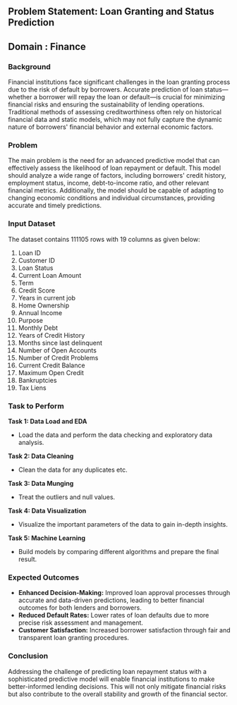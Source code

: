 ## Problem Statement: Loan Granting and Status Prediction

## Domain : Finance

### Background
Financial institutions face significant challenges in the loan granting process due to the risk of default by borrowers. Accurate prediction of loan status—whether a borrower will repay the loan or default—is crucial for minimizing financial risks and ensuring the sustainability of lending operations. Traditional methods of assessing creditworthiness often rely on historical financial data and static models, which may not fully capture the dynamic nature of borrowers' financial behavior and external economic factors.

### Problem
The main problem is the need for an advanced predictive model that can effectively assess the likelihood of loan repayment or default. This model should analyze a wide range of factors, including borrowers' credit history, employment status, income, debt-to-income ratio, and other relevant financial metrics. Additionally, the model should be capable of adapting to changing economic conditions and individual circumstances, providing accurate and timely predictions.

### Input Dataset
The dataset contains 111105 rows with 19 columns as given below:
1. Loan ID
2. Customer ID
3. Loan Status
4. Current Loan Amount
5. Term
6. Credit Score
7. Years in current job
8. Home Ownership
9. Annual Income
10. Purpose
11. Monthly Debt
12. Years of Credit History
13. Months since last delinquent
14. Number of Open Accounts
15. Number of Credit Problems
16. Current Credit Balance
17. Maximum Open Credit
18. Bankruptcies
19. Tax Liens

### Task to Perform
**Task 1: Data Load and EDA**
- Load the data and perform the data checking and exploratory data analysis.

**Task 2: Data Cleaning**
- Clean the data for any duplicates etc.

**Task 3: Data Munging**
- Treat the outliers and null values.

**Task 4: Data Visualization**
- Visualize the important parameters of the data to gain in-depth insights.

**Task 5: Machine Learning**
- Build models by comparing different algorithms and prepare the final result.

### Expected Outcomes
- **Enhanced Decision-Making:** Improved loan approval processes through accurate and data-driven predictions, leading to better financial outcomes for both lenders and borrowers.
- **Reduced Default Rates:** Lower rates of loan defaults due to more precise risk assessment and management.
- **Customer Satisfaction:** Increased borrower satisfaction through fair and transparent loan granting procedures.

### Conclusion
Addressing the challenge of predicting loan repayment status with a sophisticated predictive model will enable financial institutions to make better-informed lending decisions. This will not only mitigate financial risks but also contribute to the overall stability and growth of the financial sector.
